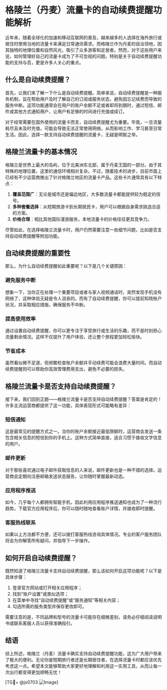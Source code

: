 # 格陵兰（丹麦）流量卡的自动续费提醒功能解析

近年来，随着全球化的加速和移动互联网的普及，越来越多的人选择在海外旅行或居住时使用当地的流量卡来满足日常通讯需求。而格陵兰作为丹麦的自治领地，因其独特的地理位置和自然风光，吸引了众多游客和定居者。然而，对于这些用户来说，如何管理好自己的流量卡成为了不可忽视的问题。特别是关于自动续费提醒功能的支持与否，更是许多人关心的重点。

## 什么是自动续费提醒？

首先，让我们来了解一下什么是自动续费提醒。简单来说，自动续费提醒是一种服务机制，旨在帮助用户及时了解自己的订阅或服务状态，避免因忘记续费而导致的服务中断。这项功能通常会在用户的账户余额不足或者即将到期时，通过短信、邮件或其他方式通知用户，让用户有足够的时间进行充值或续订。

对于经常需要在国外使用的流量卡而言，自动续费提醒尤为重要。毕竟，一旦流量耗尽且未及时充值，可能会导致无法正常使用网络，从而影响工作、学习甚至日常生活。因此，选择一款支持自动续费提醒的流量卡，无疑是明智之举。

## 格陵兰流量卡的基本情况

格陵兰是世界上最大的岛屿，位于北美洲东北部，属于丹麦王国的一部分。由于其特殊的地理位置，这里的通信环境相对复杂。不过，随着技术的进步，目前市面上已经有不少运营商推出了针对格陵兰地区的流量卡产品。这些卡片通常具有以下特点：

1. **覆盖范围广**：无论是城市还是偏远地区，大多数流量卡都能提供较为稳定的信号。
2. **多种套餐选择**：从短期旅游卡到长期居民卡，用户可以根据自身需求挑选合适的方案。
3. **价格合理**：相比其他国际漫游服务，本地流量卡的价格往往更具竞争力。

尽管如此，在选择格陵兰流量卡时，用户仍然需要注意一些细节问题，比如是否支持自动续费提醒等附加功能。

## 自动续费提醒的重要性

那么，为什么自动续费提醒如此重要呢？以下是几个关键原因：

### 避免服务中断

想象一下，当你正在处理一个重要项目或者与家人视频通话时，突然发现手机没有网络了，这种体验无疑是令人沮丧的。而有了自动续费提醒，你可以提前知晓账户状况，并采取相应措施，确保服务不中断。

### 提高使用效率

通过设置自动续费提醒，你可以更专注于享受旅行或生活的乐趣，而不是时刻担心流量剩余情况。这样不仅提升了用户体验，还让整个旅程更加轻松愉快。

### 节省成本

虽然看似微不足道，但频繁检查账户余额并手动续费可能会浪费大量时间。而自动续费提醒则可以帮助你高效管理费用支出，避免不必要的损失。

## 格陵兰流量卡是否支持自动续费提醒？

接下来，我们回到正题——格陵兰流量卡是否支持自动续费提醒？答案是肯定的！许多主流运营商都提供了这一功能，具体表现形式可能略有差异：

### 短信通知

这是最常见的提醒方式之一。当你的账户余额接近最低限额时，运营商会发送一条包含相关信息的短信到你的手机上。这种方式简单直接，适合习惯于接收文字信息的用户。

### 邮件更新

对于那些喜欢通过电子邮件获取信息的人来说，邮件更新也是一种不错的选择。运营商会定期向注册邮箱发送状态报告，让你随时掌握最新动态。

### 应用程序推送

如今，几乎每个人都拥有智能手机，因此利用应用程序推送通知也成为了一种流行趋势。下载官方应用程序后，你可以随时随地查看账户详情，并接收即时提醒。

### 客服热线联系

如果以上方法都不方便，还可以拨打客服热线咨询具体情况。专业的客户服务团队将会为你解答所有疑问，并指导下一步操作。

## 如何开启自动续费提醒？

既然知道了格陵兰流量卡支持自动续费提醒，那么该如何开启这项功能呢？以下是具体步骤：

1. 登录官方网站或打开相关应用程序；
2. 找到“账户设置”或类似选项；
3. 在菜单中寻找“自动续费提醒”或“服务通知”等相关内容；
4. 勾选所需的服务类型并保存更改即可。

需要注意的是，不同品牌和型号的流量卡可能存在细微差别，请务必仔细阅读说明书或联系客服人员以获得准确指引。

## 结语

综上所述，格陵兰（丹麦）流量卡确实支持自动续费提醒功能，这为广大用户带来了极大的便利。无论你是短期旅行者还是长期居住者，在选择流量卡时都应该优先考虑这一点。希望本文能够帮助大家更好地理解和利用这一实用工具，从而让每一次出行都变得更加顺畅无忧！

[TG💪+ @jx0703 ![Image](https://github.com/user-attachments/assets/dbca1d08-cadb-493c-b0ec-ad6f7a83f270)]